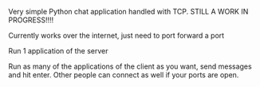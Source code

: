 Very simple Python chat application handled with TCP. STILL A WORK IN PROGRESS!!!!

Currently works over the internet, just need to port forward a port

Run 1 application of the server

Run as many of the applications of the client as you want, send messages and hit enter. Other people can connect as well if your ports are open.
